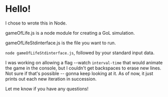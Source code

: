 # Hello!

I chose to wrote this in Node.

gameOfLife.js is a node module for creating a GoL simulation.

gameOfLifeStdinterface.js is the file you want to run.

```node gameOfLifeStdinterface.js```,
followed by your standard input data.

I was working on allowing a flag --watch `interval-time` that would animate the game in the console, but I couldn't get backspaces to erase new lines. Not sure if that's possible -- gonna keep looking at it. As of now, it just prints out each new iteration in succession.

Let me know if you have any questions!